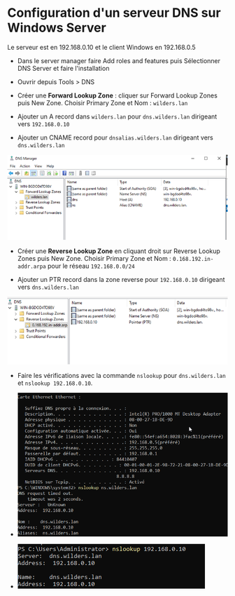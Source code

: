 # Configuration d'un serveur DNS sur Windows Server

Le serveur est en 192.168.0.10 et le client Windows en 192.168.0.5

-   Dans le server manager  faire Add roles and features puis Sélectionner DNS Server et faire l'installation
    
-   Ouvrir depuis Tools > DNS
    
-   Créer une **Forward Lookup Zone** : cliquer sur Forward Lookup Zones puis New Zone. Choisir Primary Zone et Nom : `wilders.lan`
    
-   Ajouter un A record dans `wilders.lan` pour `dns.wilders.lan` dirigeant vers `192.168.0.10`
    
-   Ajouter un CNAME record pour `dnsalias.wilders.lan` dirigeant vers `dns.wilders.lan`

  ![Forward](./WinNSCONF.png)
    
-   Créer une **Reverse Lookup Zone** en cliquant droit sur Reverse Lookup Zones puis New Zone. Choisir Primary Zone et Nom : `0.168.192.in-addr.arpa` pour le réseau `192.168.0.0/24`
    
-   Ajouter un PTR record dans la zone reverse pour `192.168.0.10` dirigeant vers `dns.wilders.lan`

 ![Reverse](./WinNSCONF2.png)
    
-   Faire les vérifications avec la commande `nslookup` pour `dns.wilders.lan` et `nslookup 192.168.0.10`.

- ![nslookup](./WinNSLOOKUP.png)

- ![reverse](./WinNSINVERSE.png)
